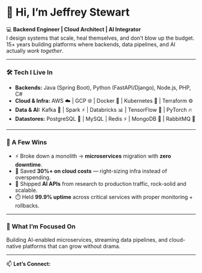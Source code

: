 # 👋 Hi, I’m Jeffrey Stewart  

💻 **Backend Engineer | Cloud Architect | AI Integrator**  
I design systems that scale, heal themselves, and don’t blow up the budget.  
15+ years building platforms where backends, data pipelines, and AI actually *work together*.  

---

### 🛠️ Tech I Live In
- **Backends:** Java (Spring Boot), Python (FastAPI/Django), Node.js, PHP, C#  
- **Cloud & Infra:** AWS ☁️ | GCP 🌐 | Docker 🐳 | Kubernetes 🚢 | Terraform ⚙️  
- **Data & AI:** Kafka 🔄 | Spark ⚡ | Databricks 📊 | TensorFlow 🤖 | PyTorch 🔥  
- **Datastores:** PostgreSQL 🐘 | MySQL | Redis ⚡ | MongoDB 🍃 | RabbitMQ 🐇  

---

### 🌟 A Few Wins
- ⚡ Broke down a monolith → **microservices** migration with **zero downtime**.  
- 💸 Saved **30%+ on cloud costs** — right-sizing infra instead of overspending.  
- 🤖 Shipped **AI APIs** from research to production traffic, rock-solid and scalable.  
- ⏱️ Held **99.9% uptime** across critical services with proper monitoring + rollbacks.  

---

### 🚀 What I’m Focused On
Building AI-enabled microservices, streaming data pipelines, and cloud-native platforms that can grow without drama.  

---

📫 **Let’s Connect:**
